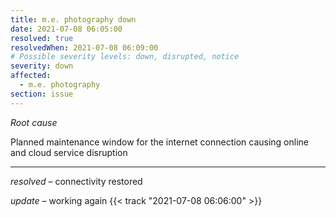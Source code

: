 ```yaml
---
title: m.e. photography down
date: 2021-07-08 06:05:00
resolved: true
resolvedWhen: 2021-07-08 06:09:00
# Possible severity levels: down, disrupted, notice
severity: down
affected:
  - m.e. photography
section: issue
---
```


*Root cause*

Planned maintenance window for the internet connection causing online and cloud service disruption

---

*resolved* – connectivity restored

*update* –  working again {{< track "2021-07-08 06:06:00" >}}
